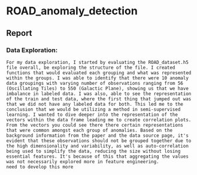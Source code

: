 # ROAD_anomaly_detection

## Report
### Data Exploration:
    For my data exploration, I started by evaluating the ROAD_dataset.h5 file overall, be exploring the structure of the file. I created functions that would evaluated each grouping and what was represented within the groups. I was able to identify that there were 10 anomaly data groupings with varying number of observations ranging from 56 (Oscillating Tiles) to 550 (Galactic Plane), showing us that we have imbalance in labeled data. I was also, able to see the representation of the train and test data, where the first thing that jumped out was that we did not have any labeled data for both. This led me to the conclusion that we would be utilizing a method in semi-supervised learning. I wanted to dive deeper into the representation of the vectors within the data frame leading me to create correlation plots. From the vectors you could see there there certain representations that were common amongst each group of anomalies. Based on the background information from the paper and the data source page, it's evident that these observations should not be grouped together due to the high dimensionality and variability, as well as auto-correlation being used to simplify the data, reducing the size without losing essential features. It's because of this that aggregating the values was not necessarily explored more in feature engineering. 
    need to develop this more